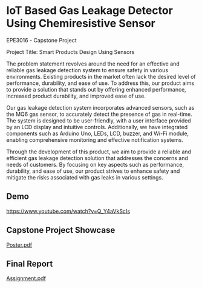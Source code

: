 # IoT Based Gas Leakage Detector Using Chemiresistive Sensor

EPE3016 - Capstone Project

Project Title: Smart Products Design Using Sensors

The problem statement revolves around the need for an effective and reliable gas leakage detection system to ensure safety in various environments. Existing products in the market often lack the desired level of performance, durability, and ease of use. To address this, our product aims to provide a solution that stands out by offering enhanced performance, increased product durability, and improved ease of use.

Our gas leakage detection system incorporates advanced sensors, such as the MQ6 gas sensor, to accurately detect the presence of gas in real-time. The system is designed to be user-friendly, with a user interface provided by an LCD display and intuitive controls. Additionally, we have integrated components such as Arduino Uno, LEDs, LCD, buzzer, and Wi-Fi module, enabling comprehensive monitoring and effective notification systems.

Through the development of this product, we aim to provide a reliable and efficient gas leakage detection solution that addresses the concerns and needs of customers. By focusing on key aspects such as performance, durability, and ease of use, our product strives to enhance safety and mitigate the risks associated with gas leaks in various settings.

## Demo
https://www.youtube.com/watch?v=Q_Y4aVkScIs

## Capstone Project Showcase
[Poster.pdf](https://github.com/zakizndn/Capstone_Project/files/12137983/Poster.pdf)

## Final Report
[Assignment.pdf](https://github.com/zakizndn/Capstone_Project/files/12137987/Assignment.pdf)
